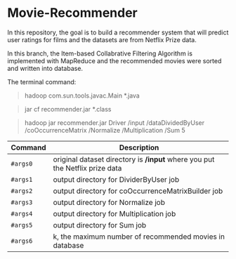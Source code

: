 # Movie-Recommender
In this repository, the goal is to build a recommender system that will predict user ratings for films and the datasets are from Netflix Prize data.

In this branch, the Item-based Collabrative Filtering Algorithm is implemented with MapReduce and the recommended movies were sorted and written into database.

The terminal command: 

> hadoop com.sun.tools.javac.Main *.java

> jar cf recommender.jar *.class

> hadoop jar recommender.jar Driver /input /dataDividedByUser /coOccurrenceMatrix /Normalize /Multiplication /Sum 5

| Command | Description |
| --- | --- |
| `#args0` | original dataset directory is **/input** where you put the Netflix prize data |
| `#args1` | output directory for DividerByUser job |
| `#args2` | output directory for coOccurrenceMatrixBuilder job |
| `#args3` | output directory for Normalize job |
| `#args4` | output directory for Multiplication job |
| `#args5` | output directory for Sum job |
| `#args6` | k, the maximum number of recommended movies in database |
